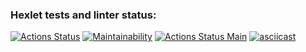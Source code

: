 ### Hexlet tests and linter status:
[![Actions Status](https://github.com/oper-V/java-project-lvl1/workflows/hexlet-check/badge.svg)](https://github.com/oper-V/java-project-lvl1/actions)
[![Maintainability](https://api.codeclimate.com/v1/badges/a99a88d28ad37a79dbf6/maintainability)](https://codeclimate.com/github/codeclimate/codeclimate/maintainability)
[![Actions Status Main](https://github.com/oper-V/java-project-lvl1/actions/workflows/main.yml/badge.svg)](https://github.com/oper-V/java-project-lvl1/actions/workflows/main.yml/badge.svg)
[![asciicast](https://asciinema.org/a/PggUsm3TPpqTnKpps4bjEcoi5.svg)](https://asciinema.org/a/PggUsm3TPpqTnKpps4bjEcoi5)

